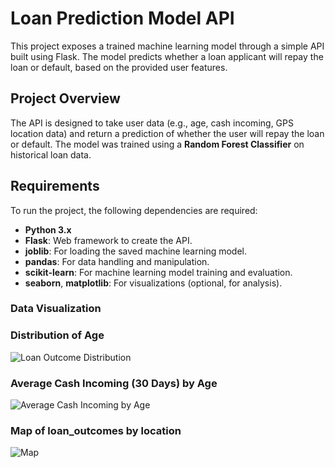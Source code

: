# Loan Prediction Model API

This project exposes a trained machine learning model through a simple API built using Flask. The model predicts whether a loan applicant will repay the loan or default, based on the provided user features.

## Project Overview

The API is designed to take user data (e.g., age, cash incoming, GPS location data) and return a prediction of whether the user will repay the loan or default. The model was trained using a **Random Forest Classifier** on historical loan data.

## Requirements

To run the project, the following dependencies are required:

- **Python 3.x**
- **Flask**: Web framework to create the API.
- **joblib**: For loading the saved machine learning model.
- **pandas**: For data handling and manipulation.
- **scikit-learn**: For machine learning model training and evaluation.
- **seaborn**, **matplotlib**: For visualizations (optional, for analysis).



### Data Visualization

### Distribution of Age
![Loan Outcome Distribution]([images/loan_outcome_distribution.png](https://github.com/kanika2601/Loan_Outcome_Prediction/blob/1212ae329cb214188b7171118285bb2593c35bfe/eda/Screenshot%202024-11-26%20at%204.58.05%20PM.png))

### Average Cash Incoming (30 Days) by Age

![Average Cash Incoming by Age](images/avg_cash_incoming_age.png)


### Map of loan_outcomes by location 
![Map](images/avg_cash_incoming_age.png)






